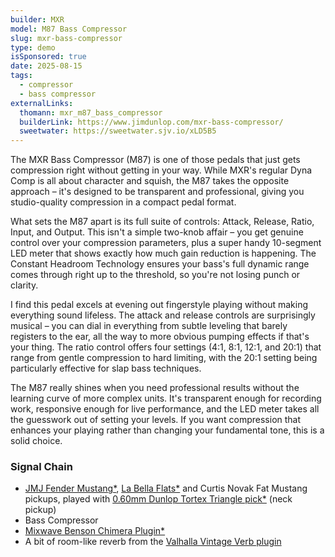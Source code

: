 ```yaml
---
builder: MXR
model: M87 Bass Compressor
slug: mxr-bass-compressor
type: demo
isSponsored: true
date: 2025-08-15
tags:
  - compressor
  - bass compressor
externalLinks:
  thomann: mxr_m87_bass_compressor
  builderLink: https://www.jimdunlop.com/mxr-bass-compressor/
  sweetwater: https://sweetwater.sjv.io/xLD5B5
---
```


The MXR Bass Compressor (M87) is one of those pedals that just gets compression right without getting in your way. While MXR's regular Dyna Comp is all about character and squish, the M87 takes the opposite approach – it's designed to be transparent and professional, giving you studio-quality compression in a compact pedal format.

What sets the M87 apart is its full suite of controls: Attack, Release, Ratio, Input, and Output. This isn't a simple two-knob affair – you get genuine control over your compression parameters, plus a super handy 10-segment LED meter that shows exactly how much gain reduction is happening. The Constant Headroom Technology ensures your bass's full dynamic range comes through right up to the threshold, so you're not losing punch or clarity.

I find this pedal excels at evening out fingerstyle playing without making everything sound lifeless. The attack and release controls are surprisingly musical – you can dial in everything from subtle leveling that barely registers to the ear, all the way to more obvious pumping effects if that's your thing. The ratio control offers four settings (4:1, 8:1, 12:1, and 20:1) that range from gentle compression to hard limiting, with the 20:1 setting being particularly effective for slap bass techniques.

The M87 really shines when you need professional results without the learning curve of more complex units. It's transparent enough for recording work, responsive enough for live performance, and the LED meter takes all the guesswork out of setting your levels. If you want compression that enhances your playing rather than changing your fundamental tone, this is a solid choice.

### Signal Chain

- [JMJ Fender Mustang\*](https://sweetwater.sjv.io/R5A6bg), [La Bella Flats\*](https://sweetwater.sjv.io/WqZN6Z) and Curtis Novak Fat Mustang pickups, played with [0.60mm Dunlop Tortex Triangle pick\*](https://sweetwater.sjv.io/7akO2A) (neck pickup)
- Bass Compressor
- [Mixwave Benson Chimera Plugin\*](https://sweetwater.sjv.io/B0N2PL)
- A bit of room-like reverb from the [Valhalla Vintage Verb plugin](https://valhalladsp.com/shop/reverb/valhalla-vintage-verb/)
